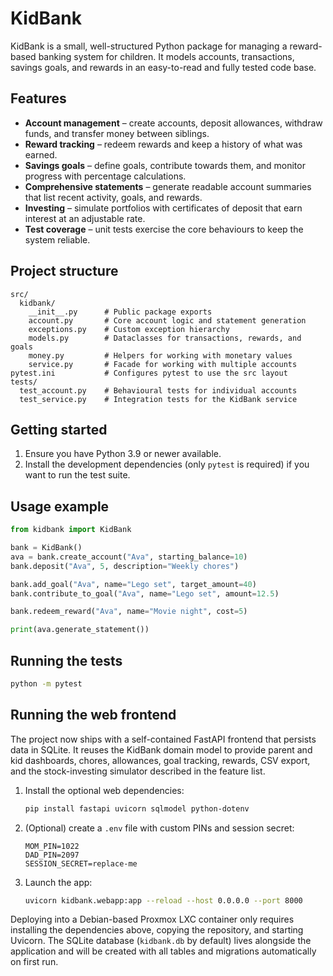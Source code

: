 # KidBank

KidBank is a small, well-structured Python package for managing a reward-based
banking system for children. It models accounts, transactions, savings goals,
and rewards in an easy-to-read and fully tested code base.

## Features

- **Account management** – create accounts, deposit allowances, withdraw funds,
  and transfer money between siblings.
- **Reward tracking** – redeem rewards and keep a history of what was earned.
- **Savings goals** – define goals, contribute towards them, and monitor
  progress with percentage calculations.
- **Comprehensive statements** – generate readable account summaries that list
  recent activity, goals, and rewards.
- **Investing** – simulate portfolios with certificates of deposit that earn
  interest at an adjustable rate.
- **Test coverage** – unit tests exercise the core behaviours to keep the
  system reliable.

## Project structure

```
src/
  kidbank/
    __init__.py      # Public package exports
    account.py       # Core account logic and statement generation
    exceptions.py    # Custom exception hierarchy
    models.py        # Dataclasses for transactions, rewards, and goals
    money.py         # Helpers for working with monetary values
    service.py       # Facade for working with multiple accounts
pytest.ini           # Configures pytest to use the src layout
tests/
  test_account.py    # Behavioural tests for individual accounts
  test_service.py    # Integration tests for the KidBank service
```

## Getting started

1. Ensure you have Python 3.9 or newer available.
2. Install the development dependencies (only `pytest` is required) if you want
   to run the test suite.

## Usage example

```python
from kidbank import KidBank

bank = KidBank()
ava = bank.create_account("Ava", starting_balance=10)
bank.deposit("Ava", 5, description="Weekly chores")

bank.add_goal("Ava", name="Lego set", target_amount=40)
bank.contribute_to_goal("Ava", name="Lego set", amount=12.5)

bank.redeem_reward("Ava", name="Movie night", cost=5)

print(ava.generate_statement())
```

## Running the tests

```bash
python -m pytest
```

## Running the web frontend

The project now ships with a self-contained FastAPI frontend that persists data
in SQLite.  It reuses the KidBank domain model to provide parent and kid
dashboards, chores, allowances, goal tracking, rewards, CSV export, and the
stock-investing simulator described in the feature list.

1. Install the optional web dependencies:

   ```bash
   pip install fastapi uvicorn sqlmodel python-dotenv
   ```

2. (Optional) create a `.env` file with custom PINs and session secret:

   ```env
   MOM_PIN=1022
   DAD_PIN=2097
   SESSION_SECRET=replace-me
   ```

3. Launch the app:

   ```bash
   uvicorn kidbank.webapp:app --reload --host 0.0.0.0 --port 8000
   ```

Deploying into a Debian-based Proxmox LXC container only requires installing
the dependencies above, copying the repository, and starting Uvicorn.  The
SQLite database (`kidbank.db` by default) lives alongside the application and
will be created with all tables and migrations automatically on first run.

